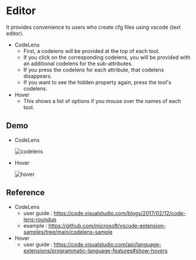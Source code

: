 # Editor
It provides convenience to users who create cfg files using vscode (text editor).
- CodeLens
  - First, a codelens will be provided at the top of each tool.
  - If you click on the corresponding codelens, you will be provided with an additional codelens for the sub-attributes.
  - If you press the codelens for each attribute, that codelens disappears.
  - If you want to see the hidden property again, press the tool's codelens.
- Hover
  - This shows a list of options if you mouse over the names of each tool.

## Demo
 - CodeLens
 
   ![codelens](https://user-images.githubusercontent.com/44386047/132448474-f836b467-e5c0-4b0b-af71-6154943a6be8.gif)
 - Hover
 
   ![hover](https://user-images.githubusercontent.com/60142959/135982753-a5b09506-e554-4efa-a537-f70afc6e861f.gif)

## Reference
- CodeLens
  - user guide : https://code.visualstudio.com/blogs/2017/02/12/code-lens-roundup
  - example : https://github.com/microsoft/vscode-extension-samples/tree/main/codelens-sample
- Hover
  - user guide : https://code.visualstudio.com/api/language-extensions/programmatic-language-features#show-hovers
